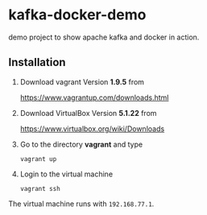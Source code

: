 # kafka-docker-demo
demo project to show apache kafka and docker in action.

## Installation

1. Download vagrant Version **1.9.5** from

   https://www.vagrantup.com/downloads.html
   
2. Download VirtualBox Version **5.1.22** from

   https://www.virtualbox.org/wiki/Downloads
   	
3. Go to the directory **vagrant** and type
   	
   ```
   vagrant up	
   ```
4. Login to the virtual machine
   ```
   vagrant ssh	
   ```
   
The virtual machine runs with `192.168.77.1`.
    
    
    
   